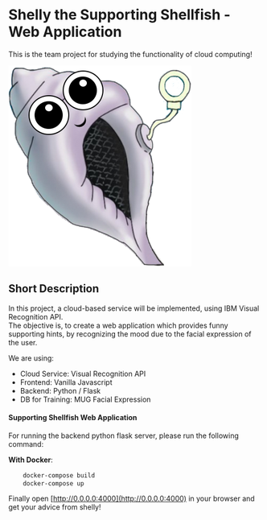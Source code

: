 # Shelly the Supporting Shellfish - Web Application

This is the team project for studying the functionality of cloud computing!

![Shelly](/backend/static/images/Shelly_happiness.png)

## Short Description
In this project, a cloud-based service will be implemented,
using IBM Visual Recognition API. <br>
The objective is, to create a web application which provides funny supporting hints, 
by recognizing the mood due to the facial expression of the user. <br>

We are using:
- Cloud Service:        Visual Recognition API
- Frontend:             Vanilla Javascript
- Backend:              Python / Flask
- DB for Training:      MUG Facial Expression


#### Supporting Shellfish Web Application
For running the backend python flask server, please run the 
following command:

__With Docker__:
```shell
    docker-compose build
    docker-compose up
```

Finally open [http://0.0.0.0:4000](http://0.0.0.0:4000) in your browser and get your advice from shelly!<br>


